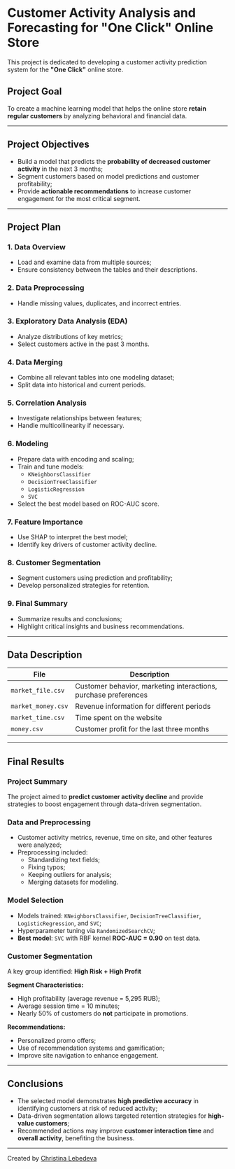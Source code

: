 # Customer Activity Analysis and Forecasting for "One Click" Online Store

This project is dedicated to developing a customer activity prediction system for the **"One Click"** online store.

## Project Goal

To create a machine learning model that helps the online store **retain regular customers** by analyzing behavioral and financial data.

---

## Project Objectives

- Build a model that predicts the **probability of decreased customer activity** in the next 3 months;
- Segment customers based on model predictions and customer profitability;
- Provide **actionable recommendations** to increase customer engagement for the most critical segment.

---

## Project Plan

### 1. Data Overview
- Load and examine data from multiple sources;
- Ensure consistency between the tables and their descriptions.

### 2. Data Preprocessing
- Handle missing values, duplicates, and incorrect entries.

### 3. Exploratory Data Analysis (EDA)
- Analyze distributions of key metrics;
- Select customers active in the past 3 months.

### 4. Data Merging
- Combine all relevant tables into one modeling dataset;
- Split data into historical and current periods.

### 5. Correlation Analysis
- Investigate relationships between features;
- Handle multicollinearity if necessary.

### 6. Modeling
- Prepare data with encoding and scaling;
- Train and tune models:
  - `KNeighborsClassifier`
  - `DecisionTreeClassifier`
  - `LogisticRegression`
  - `SVC`
- Select the best model based on ROC-AUC score.

### 7. Feature Importance
- Use SHAP to interpret the best model;
- Identify key drivers of customer activity decline.

### 8. Customer Segmentation
- Segment customers using prediction and profitability;
- Develop personalized strategies for retention.

### 9. Final Summary
- Summarize results and conclusions;
- Highlight critical insights and business recommendations.

---

## Data Description

| File             | Description                                                                 |
|------------------|-----------------------------------------------------------------------------|
| `market_file.csv` | Customer behavior, marketing interactions, purchase preferences            |
| `market_money.csv`| Revenue information for different periods                                  |
| `market_time.csv` | Time spent on the website                                                   |
| `money.csv`       | Customer profit for the last three months                                   |

---

## Final Results

### Project Summary

The project aimed to **predict customer activity decline** and provide strategies to boost engagement through data-driven segmentation.

### Data and Preprocessing

- Customer activity metrics, revenue, time on site, and other features were analyzed;
- Preprocessing included:
  - Standardizing text fields;
  - Fixing typos;
  - Keeping outliers for analysis;
  - Merging datasets for modeling.

### Model Selection

- Models trained: `KNeighborsClassifier`, `DecisionTreeClassifier`, `LogisticRegression`, and `SVC`;
- Hyperparameter tuning via `RandomizedSearchCV`;
- **Best model**: `SVC` with RBF kernel
  **ROC-AUC = 0.90** on test data.

### Customer Segmentation

A key group identified: **High Risk + High Profit**

**Segment Characteristics:**
- High profitability (average revenue = 5,295 RUB);
- Average session time = 10 minutes;
- Nearly 50% of customers do **not** participate in promotions.

**Recommendations:**
- Personalized promo offers;
- Use of recommendation systems and gamification;
- Improve site navigation to enhance engagement.

---

## Conclusions

- The selected model demonstrates **high predictive accuracy** in identifying customers at risk of reduced activity;
- Data-driven segmentation allows targeted retention strategies for **high-value customers**;
- Recommended actions may improve **customer interaction time** and **overall activity**, benefiting the business.

---

Created by [Christina Lebedeva](https://github.com/chris-lebedeva)
